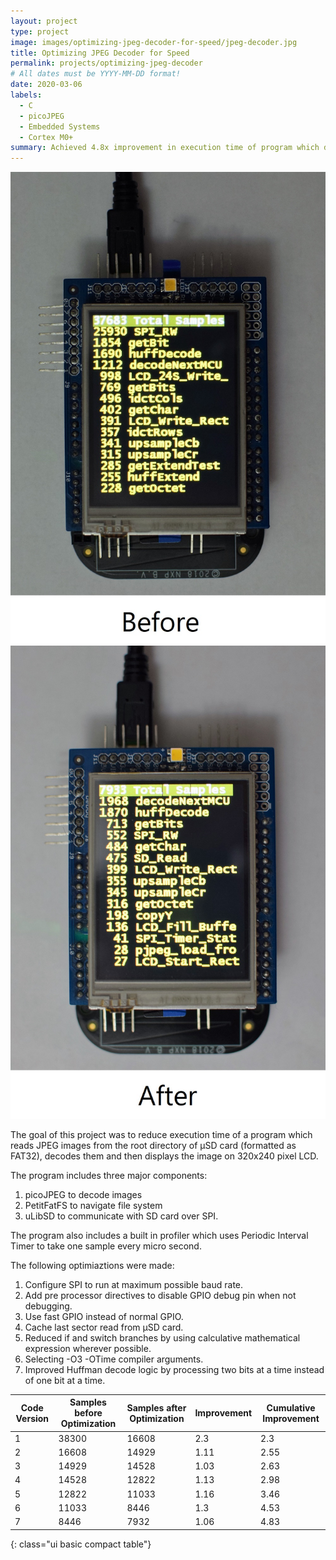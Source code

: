 ```yaml
---
layout: project
type: project
image: images/optimizing-jpeg-decoder-for-speed/jpeg-decoder.jpg
title: Optimizing JPEG Decoder for Speed
permalink: projects/optimizing-jpeg-decoder
# All dates must be YYYY-MM-DD format!
date: 2020-03-06
labels:
  - C
  - picoJPEG
  - Embedded Systems
  - Cortex M0+
summary: Achieved 4.8x improvement in execution time of program which decodes and displays on LCD all jpeg images in the root directory of a μSD card.
---
```

<div class="ui small rounded images">
  <img class="ui image" src="/images/optimizing-jpeg-decoder-for-speed/profile-before.jpg" alt="Profile Before Optimization">
  <img class="ui image" src="/images/optimizing-jpeg-decoder-for-speed/profile-after.jpg" alt="Profile After Optimization">
</div>

The goal of this project was to reduce execution time of a program which reads JPEG images from the root directory of μSD card (formatted as FAT32), decodes them and then displays the image on 320x240 pixel LCD.

The program includes three major components:
1. picoJPEG to decode images
2. PetitFatFS to navigate file system
3. uLibSD to communicate with SD card over SPI.

The program also includes a built in profiler which uses Periodic Interval Timer to take one sample every micro second.

The following optimiaztions were made:
1. Configure SPI to run at maximum possible baud rate.
2. Add pre processor directives to disable GPIO debug pin when not debugging.
3. Use fast GPIO instead of normal GPIO.
4. Cache last sector read from μSD card. 
5. Reduced if and switch branches by using calculative mathematical expression wherever possible.
6. Selecting -O3 -OTime compiler arguments.
7. Improved Huffman decode logic by processing two bits at a time instead of one bit at a time.

| Code Version | Samples before Optimization | Samples after Optimization | Improvement | Cumulative Improvement |
|--------------|-----------------------------|----------------------------|-------------|------------------------|
|            1 |                       38300 |                      16608 |         2.3 |                    2.3 |
|            2 |                       16608 |                      14929 |        1.11 |                   2.55 |
|            3 |                       14929 |                      14528 |        1.03 |                   2.63 |
|            4 |                       14528 |                      12822 |        1.13 |                   2.98 |
|            5 |                       12822 |                      11033 |        1.16 |                   3.46 |
|            6 |                       11033 |                       8446 |         1.3 |                   4.53 |
|            7 |                        8446 |                       7932 |        1.06 |                   4.83 |
{: class="ui basic compact table"}